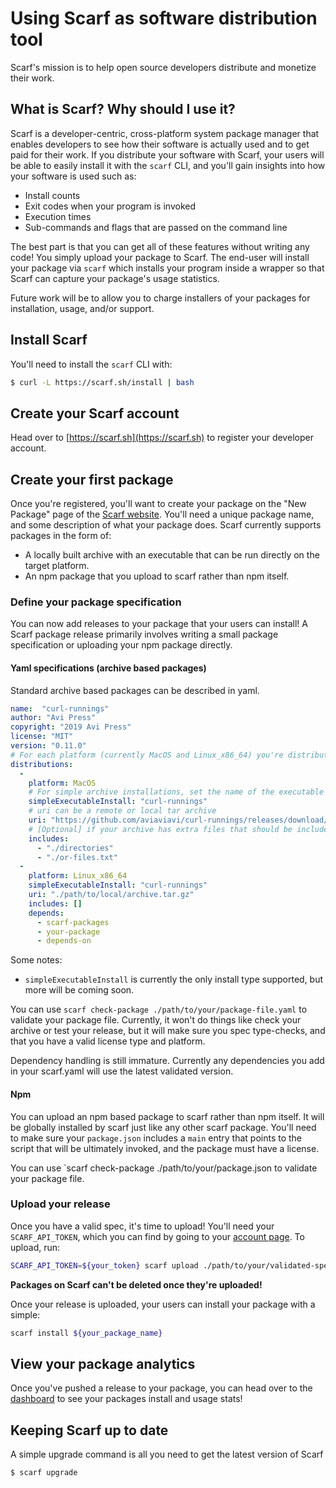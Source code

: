 # Using Scarf as software distribution tool

Scarf's mission is to help open source developers distribute and monetize their work. 

## What is Scarf? Why should I use it?

Scarf is a developer-centric, cross-platform system package manager
that enables developers to see how their software is actually used and to get
paid for their work. If you distribute your software with Scarf, your users will
be able to easily install it with the `scarf` CLI, and you'll gain insights into
how your software is used such as:

- Install counts
- Exit codes when your program is invoked
- Execution times
- Sub-commands and flags that are passed on the command line

The best part is that you can get all of these features without writing any
code! You simply upload your package to Scarf. The end-user will install your
package via `scarf` which installs your program inside a wrapper so that Scarf
can capture your package's usage statistics.

Future work will be to allow you to charge installers of your packages for
installation, usage, and/or support.

## Install Scarf

You'll need to install the `scarf` CLI with:

```bash
$ curl -L https://scarf.sh/install | bash
```

## Create your Scarf account

Head over to [https://scarf.sh](https://scarf.sh) to register your developer
account.

## Create your first package

Once you're registered, you'll want to create your package on the "New Package"
page of the [Scarf website](https://scarf.sh/#/create-package). You'll need a
unique package name, and some description of what your package does. Scarf currently supports packages in the form of:

- A locally built archive with an executable that can be run directly on the target platform.
- An npm package that you upload to scarf rather than npm itself.

### Define your package specification

You can now add releases to your package that your users can install! A Scarf
package release primarily involves writing a small package specification or
uploading your npm package directly. 

#### Yaml specifications (archive based packages)

Standard archive based packages can be described in yaml.

```yaml
name:  "curl-runnings"
author: "Avi Press"
copyright: "2019 Avi Press"
license: "MIT"
version: "0.11.0"
# For each platform (currently MacOS and Linux_x86_64) you're distributing your release to, include an entry in distributions.
distributions:
  -
    platform: MacOS
    # For simple archive installations, set the name of the executable that will be invoked for your package
    simpleExecutableInstall: "curl-runnings"
    # uri can be a remote or local tar archive
    uri: "https://github.com/aviaviavi/curl-runnings/releases/download/0.11.0/curl-runnings-0.11.0-mac.tar.gz"
    # [Optional] if your archive has extra files that should be included, list them here
    includes:
      - "./directories"
      - "./or-files.txt"
  -
    platform: Linux_x86_64
    simpleExecutableInstall: "curl-runnings"
    uri: "./path/to/local/archive.tar.gz"
    includes: []
    depends:
      - scarf-packages
      - your-package
      - depends-on
```

Some notes: 

- `simpleExecutableInstall` is currently the only install type supported, but more will be coming soon.

You can use `scarf check-package ./path/to/your/package-file.yaml` to
validate your package file. Currently, it won't do things like check your
archive or test your release, but it will make sure you spec type-checks, and
that you have a valid license type and platform.

Dependency handling is still immature. Currently any dependencies you add in
your scarf.yaml will use the latest validated version.

#### Npm 

You can upload an npm based package to scarf rather than npm itself. It will be
globally installed by scarf just like any other scarf package. You'll need to
make sure your `package.json` includes a `main` entry that points to the script
that will be ultimately invoked, and the package must have a license.

You can use `scarf check-package ./path/to/your/package.json to
validate your package file.

### Upload your release

Once you have a valid spec, it's time to upload! You'll need your
`SCARF_API_TOKEN`, which you can find by going to your [account
page](https://scarf.sh/#/user-account). To upload, run:

```bash
SCARF_API_TOKEN=${your_token} scarf upload ./path/to/your/validated-spec.(yaml|json)
```

**Packages on Scarf can't be deleted once they're uploaded!** 

Once your release is uploaded, your users can install your package with a simple:

```bash
scarf install ${your_package_name}
```

## View your package analytics

Once you've pushed a release to your package, you can head over to the
[dashboard](https://scarf.sh/#/home) to see your packages install and usage
stats!

## Keeping Scarf up to date

A simple upgrade command is all you need to get the latest version of Scarf

```
$ scarf upgrade
```
